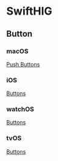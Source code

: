 # SwiftHIG

## Button

### macOS
[Push Buttons](https://developer.apple.com/design/human-interface-guidelines/macos/buttons/push-buttons/)
### iOS
[Buttons](https://developer.apple.com/design/human-interface-guidelines/ios/controls/buttons/)
### watchOS
[Buttons](https://developer.apple.com/design/human-interface-guidelines/watchos/interface-elements/buttons/)
### tvOS
[Buttons](https://developer.apple.com/design/human-interface-guidelines/tvos/interface-elements/buttons/)
